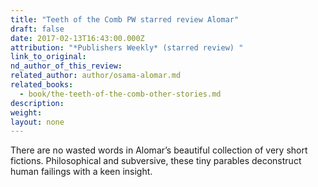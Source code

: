 ```yaml
---
title: "Teeth of the Comb PW starred review Alomar"
draft: false
date: 2017-02-13T16:43:00.000Z
attribution: "*Publishers Weekly* (starred review) "
link_to_original:
nd_author_of_this_review:
related_author: author/osama-alomar.md
related_books:
  - book/the-teeth-of-the-comb-other-stories.md
description:
weight:
layout: none
---
```

There are no wasted words in Alomar’s beautiful collection of very short fictions. Philosophical and subversive, these tiny parables deconstruct human failings with a keen insight.

